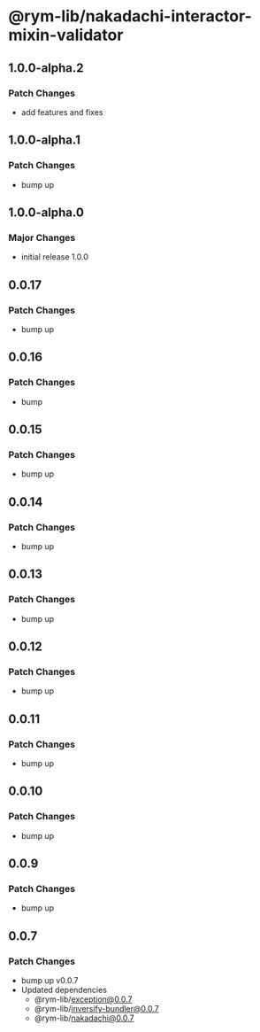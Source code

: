 # @rym-lib/nakadachi-interactor-mixin-validator

## 1.0.0-alpha.2

### Patch Changes

- add features and fixes

## 1.0.0-alpha.1

### Patch Changes

- bump up

## 1.0.0-alpha.0

### Major Changes

- initial release 1.0.0

## 0.0.17

### Patch Changes

- bump up

## 0.0.16

### Patch Changes

- bump

## 0.0.15

### Patch Changes

- bump up

## 0.0.14

### Patch Changes

- bump up

## 0.0.13

### Patch Changes

- bump up

## 0.0.12

### Patch Changes

- bump up

## 0.0.11

### Patch Changes

- bump up

## 0.0.10

### Patch Changes

- bump up

## 0.0.9

### Patch Changes

- bump up

## 0.0.7

### Patch Changes

- bump up v0.0.7
- Updated dependencies
  - @rym-lib/exception@0.0.7
  - @rym-lib/inversify-bundler@0.0.7
  - @rym-lib/nakadachi@0.0.7

